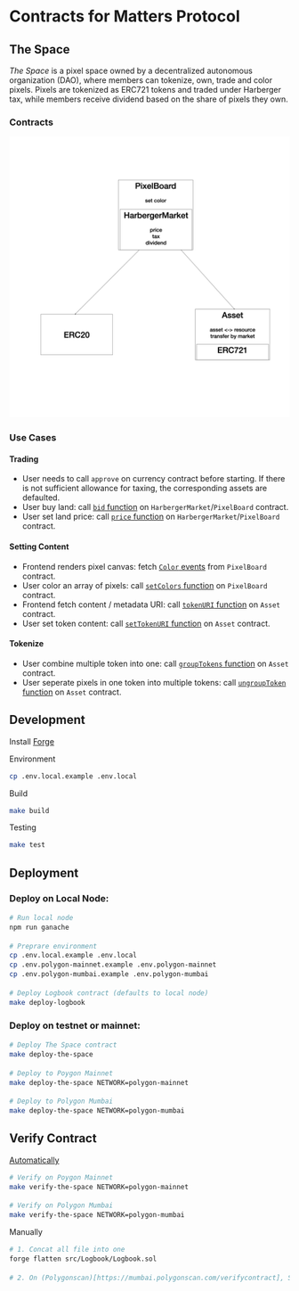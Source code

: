 # Contracts for Matters Protocol

## The Space

_The Space_ is a pixel space owned by a decentralized autonomous organization (DAO), where members can tokenize, own, trade and color pixels. Pixels are tokenized as ERC721 tokens and traded under Harberger tax, while members receive dividend based on the share of pixels they own.

### Contracts

![The Space Contracts Relationship](./docs/TheSpace/TheSpaceContracts.png "The Space Contracts Relationship")

### Use Cases

#### Trading

- User needs to call `approve` on currency contract before starting. If there is not sufficient allowance for taxing, the corresponding assets are defaulted.
- User buy land: call [`bid` function](./docs/TheSpace/HarbergerMarket.md) on `HarbergerMarket`/`PixelBoard` contract.
- User set land price: call [`price` function](./docs/TheSpace/HarbergerMarket.md) on `HarbergerMarket`/`PixelBoard` contract.

#### Setting Content

- Frontend renders pixel canvas: fetch [`Color` events](./docs/TheSpace/PixelBoard.md) from `PixelBoard` contract.
- User color an array of pixels: call [`setColors` function](./docs/TheSpace/PixelBoard.md) on `PixelBoard` contract.
- Frontend fetch content / metadata URI: call [`tokenURI` function](./docs/TheSpace/Asset.md) on `Asset` contract.
- User set token content: call [`setTokenURI` function](./docs/TheSpace/Asset.md) on `Asset` contract.

#### Tokenize

- User combine multiple token into one: call [`groupTokens` function](./docs/TheSpace/Asset.md) on `Asset` contract.
- User seperate pixels in one token into multiple tokens: call [`ungroupToken` function](./docs/TheSpace/Asset.md) on `Asset` contract.

## Development

Install [Forge](https://github.com/gakonst/foundry)

Environment

```bash
cp .env.local.example .env.local
```

Build

```bash
make build
```

Testing

```bash
make test
```

## Deployment

### Deploy on Local Node:

```bash
# Run local node
npm run ganache

# Preprare environment
cp .env.local.example .env.local
cp .env.polygon-mainnet.example .env.polygon-mainnet
cp .env.polygon-mumbai.example .env.polygon-mumbai

# Deploy Logbook contract (defaults to local node)
make deploy-logbook
```

### Deploy on testnet or mainnet:

```bash
# Deploy The Space contract
make deploy-the-space

# Deploy to Poygon Mainnet
make deploy-the-space NETWORK=polygon-mainnet

# Deploy to Polygon Mumbai
make deploy-the-space NETWORK=polygon-mumbai
```

## Verify Contract

[Automatically](https://onbjerg.github.io/foundry-book/forge/deploying.html#verifying)

```bash
# Verify on Poygon Mainnet
make verify-the-space NETWORK=polygon-mainnet

# Verify on Polygon Mumbai
make verify-the-space NETWORK=polygon-mumbai
```

Manually

```bash
# 1. Concat all file into one
forge flatten src/Logbook/Logbook.sol

# 2. On (Polygonscan)[https://mumbai.polygonscan.com/verifycontract], Select "Solidity (Single File)" and upload
```
